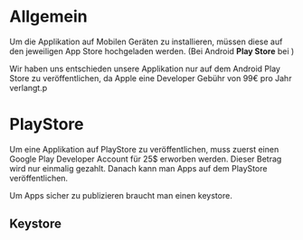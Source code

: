 # Allgemein
Um die Applikation auf Mobilen Geräten zu installieren, müssen diese auf den jeweiligen App Store hochgeladen werden.
(Bei Android **Play Store** bei )

Wir haben uns entschieden unsere Applikation nur auf dem Android Play Store zu veröffentlichen,
da Apple eine Developer Gebühr von 99€ pro Jahr verlangt.p

# PlayStore
Um eine Applikation auf PlayStore zu veröffentlichen, muss zuerst einen Google Play Developer Account für 25$ erworben werden.
Dieser Betrag wird nur einmalig gezahlt. Danach kann man Apps auf dem PlayStore veröffentlichen.

Um Apps sicher zu publizieren braucht man einen keystore.

## Keystore

